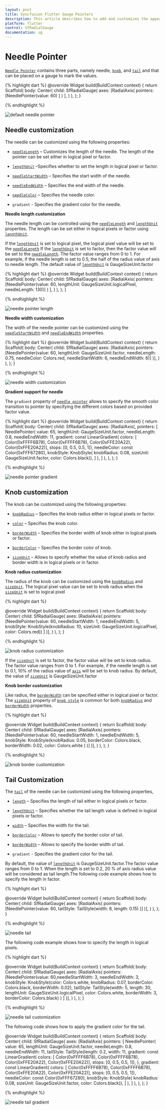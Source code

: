 ```yaml
---
layout: post
title: Syncfusion Flutter Gauge Pointers
description: This article describes how to add and customizes the appearence of pointers of radial gauge control in flutter platform
platform: flutter
control: SfRadialGauge
documentation: ug
---
```


# Needle Pointer

[`Needle Pointer`](https://pub.dev/documentation/syncfusion_flutter_gauges/latest/gauges/NeedlePointer-class.html) contains three parts, namely needle, [`knob`](https://pub.dev/documentation/syncfusion_flutter_gauges/latest/gauges/NeedlePointer/knobStyle.html), and [`tail`](https://pub.dev/documentation/syncfusion_flutter_gauges/latest/gauges/NeedlePointer/tailStyle.html) and that can be placed on a gauge to mark the values.

{% highlight dart %}
@override
Widget build(BuildContext context) {
  return Scaffold(
    body: Center(
              child: SfRadialGauge(
                axes: <RadialAxis>[RadialAxis(
                  pointers: <GaugePointer>[NeedlePointer(value: 60)
                ]
              )
            ],
          )
        ),
      );
    }

{% endhighlight %}

![default needle pointer](images/needle-pointer/range_needleLength.jpg)

## Needle customization

The needle can be customized using the following properties:

* [`needleLength`](https://pub.dev/documentation/syncfusion_flutter_gauges/latest/gauges/NeedlePointer/needleLength.html) – Customizes the length of the needle. The length of the pointer can be set either in logical pixel or factor.

* [`lengthUnit`](https://pub.dev/documentation/syncfusion_flutter_gauges/latest/gauges/NeedlePointer/lengthUnit.html) –Specifies whether to set the length in logical pixel or factor. 

* [`needleStartWidth`](https://pub.dev/documentation/syncfusion_flutter_gauges/latest/gauges/NeedlePointer/needleStartWidth.html) – Specifies the start width of the needle.

* [`needleEndWidth`](https://pub.dev/documentation/syncfusion_flutter_gauges/latest/gauges/NeedlePointer/needleEndWidth.html) – Specifies the end width of the needle.

* [`needleColor`](https://pub.dev/documentation/syncfusion_flutter_gauges/latest/gauges/NeedlePointer/needleColor.html) – Specifies the needle color.

* `gradient` - Specifies the gradient color for the needle.

**Needle length customization**

The needle length can be controlled using the [`needleLength`](https://pub.dev/documentation/syncfusion_flutter_gauges/latest/gauges/NeedlePointer/needleLength.html) and [`lengthUnit`](https://pub.dev/documentation/syncfusion_flutter_gauges/latest/gauges/NeedlePointer/lengthUnit.html) properties. The length can be set either in logical pixels or factor using [`lengthUnit`](https://pub.dev/documentation/syncfusion_flutter_gauges/latest/gauges/NeedlePointer/lengthUnit.html). 

If the [`lengthUnit`](https://pub.dev/documentation/syncfusion_flutter_gauges/latest/gauges/NeedlePointer/lengthUnit.html) is set to logical pixel, the logical pixel value will be set to the [`needleLength`](https://pub.dev/documentation/syncfusion_flutter_gauges/latest/gauges/NeedlePointer/needleLength.html)
If the [`lengthUnit`](https://pub.dev/documentation/syncfusion_flutter_gauges/latest/gauges/NeedlePointer/lengthUnit.html) is set to factor, then the factor value will be set to the [`needleLength`](https://pub.dev/documentation/syncfusion_flutter_gauges/latest/gauges/NeedlePointer/needleLength.html). The factor value ranges from 0 to 1. For example, if the needle length is set to 0.5, the half of the radius value of axis to needle length. The default value of  [`lengthUnit`](https://pub.dev/documentation/syncfusion_flutter_gauges/latest/gauges/NeedlePointer/lengthUnit.html) is GaugeSizeUnit.factor

{% highlight dart %}
@override
Widget build(BuildContext context) {
  return Scaffold(
    body: Center(
              child: SfRadialGauge(
                axes: <RadialAxis>[RadialAxis(
                  pointers: <GaugePointer>[NeedlePointer(value: 60,
                    lengthUnit: GaugeSizeUnit.logicalPixel,
                    needleLength: 130)]
                  )
                ],
              )
            ),
          );
        }


{% endhighlight %}

![needle pointer length](images/needle-pointer/needle_lengthPixel.jpg)

**Needle width customization**

The width of the needle pointer can be customized using the [`needleStartWidth`](https://pub.dev/documentation/syncfusion_flutter_gauges/latest/gauges/NeedlePointer/needleStartWidth.html) and [`needleEndWidth`](https://pub.dev/documentation/syncfusion_flutter_gauges/latest/gauges/NeedlePointer/needleEndWidth.html) properties.

{% highlight dart %}
@override
Widget build(BuildContext context) {
  return Scaffold(
    body: Center(
              child: SfRadialGauge(
                axes: <RadialAxis>[RadialAxis(
                  pointers: <GaugePointer>[NeedlePointer(value: 60,
                      lengthUnit: GaugeSizeUnit.factor,
                  needleLength: 0.75, needleColor: Colors.red, 
                  needleStartWidth: 6, needleEndWidth: 6)]
                )],
              )
            ),
          );
        }

{% endhighlight %}

![needle width customization](images/needle-pointer/needle_customization.jpg)

**Gradient support for needle**

 The `gradient` property of [`needle pointer`](https://pub.dev/documentation/syncfusion_flutter_gauges/latest/gauges/NeedlePointer-class.html) allows to specify the smooth color transition to pointer by specifying the different colors based on provided factor value.

 {% highlight dart %}
@override
Widget build(BuildContext context) {
 return Scaffold(
      body: Center(
        child: SfRadialGauge(
            axes: <RadialAxis>[RadialAxis(,
                pointers: <GaugePointer>[
                  NeedlePointer(
                      value: 65,
                      lengthUnit: GaugeSizeUnit.factor,
                      needleLength: 0.8,
                      needleEndWidth:  11,
                      gradient: const LinearGradient(
                          colors: <Color>[
                        Color(0xFFFF6B78), Color(0xFFFF6B78),
                        Color(0xFFE20A22), Color(0xFFE20A22)],
                          stops: <double>[0, 0.5, 0.5, 1]),
                      needleColor: const Color(0xFFF67280),
                      knobStyle: KnobStyle(
                          knobRadius: 0.08,
                          sizeUnit: GaugeSizeUnit.factor,
                          color: Colors.black)),
                ]
            ),
            ]
        ),
      ),
    );
  }

{% endhighlight %}

![needle pointer gradient](images/needle-pointer/needle_gradient.jpg)

## Knob customization

The knob can be customized using the following properties:

* [`knobRadius`](https://pub.dev/documentation/syncfusion_flutter_gauges/latest/gauges/KnobStyle/knobRadius.html) – Specifies the knob radius either in logical pixels or factor.

* [`color`](https://pub.dev/documentation/syncfusion_flutter_gauges/latest/gauges/KnobStyle/color.html) – Specifies the knob color.

* [`borderWidth`](https://pub.dev/documentation/syncfusion_flutter_gauges/latest/gauges/KnobStyle/borderWidth.html) – Specifies the border width of knob either in logical pixels or factor.

* [`borderColor`](https://pub.dev/documentation/syncfusion_flutter_gauges/latest/gauges/KnobStyle/borderColor.html) – Specifies the border color of knob.

* [`sizeUnit`](https://pub.dev/documentation/syncfusion_flutter_gauges/latest/gauges/KnobStyle/sizeUnit.html) – Allows to specify whether the value of knob radius and border width is in logical pixels or in factor.

**Knob radius customization**

The radius of the knob can be customized using the [`knobRadius`](https://pub.dev/documentation/syncfusion_flutter_gauges/latest/gauges/KnobStyle/knobRadius.html) and [`sizeUnit`](https://pub.dev/documentation/syncfusion_flutter_gauges/latest/gauges/KnobStyle/sizeUnit.html). 
 The logical pixel value can be set to knob radius when the [`sizeUnit`](https://pub.dev/documentation/syncfusion_flutter_gauges/latest/gauges/KnobStyle/sizeUnit.html) is set to logical pixel

{% highlight dart %}

@override
Widget build(BuildContext context) {
  return Scaffold(
    body: Center(
              child: SfRadialGauge(
                axes: <RadialAxis>[RadialAxis(
                  pointers: <GaugePointer>[NeedlePointer(value: 60,
                   needleStartWidth: 1, needleEndWidth: 5,
                    knobStyle: KnobStyle(knobRadius: 10,
                        sizeUnit: GaugeSizeUnit.logicalPixel, color: Colors.red))
                  ]
                )],
              )
            ),
          );
        }

{% endhighlight %}

![knob radius customization](images/needle-pointer/knob_pixel.jpg)

If the [`sizeUnit`](https://pub.dev/documentation/syncfusion_flutter_gauges/latest/gauges/KnobStyle/sizeUnit.html) is set to factor, the factor value will be set to knob radius. The factor value ranges from 0 to 1. For example, if the needle length is set to 0.1, 10% of the radius value of [`axis`](https://pub.dev/documentation/syncfusion_flutter_gauges/latest/gauges/RadialAxis-class.html) will be set to knob radius. By default, the value of [`sizeUnit`](https://pub.dev/documentation/syncfusion_flutter_gauges/latest/gauges/KnobStyle/sizeUnit.html) is GaugeSizeUnit.factor

**Knob border customization**

Like radius, the [`borderWidth`](https://pub.dev/documentation/syncfusion_flutter_gauges/latest/gauges/KnobStyle/borderWidth.html) can be specified either in logical pixel or factor. The [`sizeUnit`](https://pub.dev/documentation/syncfusion_flutter_gauges/latest/gauges/KnobStyle/sizeUnit.html) property of [`knob style`](https://pub.dev/documentation/syncfusion_flutter_gauges/latest/gauges/KnobStyle-class.html) is common for both [`knobRadius`](https://pub.dev/documentation/syncfusion_flutter_gauges/latest/gauges/KnobStyle/knobRadius.html) and [`borderWidth`](https://pub.dev/documentation/syncfusion_flutter_gauges/latest/gauges/KnobStyle/borderWidth.html) properties.

{% highlight dart %}

@override
Widget build(BuildContext context) {
  return Scaffold(
    body: Center(
              child: SfRadialGauge(
                axes: <RadialAxis>[RadialAxis(
                  pointers: <GaugePointer>[NeedlePointer(value: 60, 
                  needleStartWidth: 1, needleEndWidth: 5,
                    knobStyle: KnobStyle(knobRadius: 0.05, borderColor: Colors.black,
                     borderWidth: 0.02, 
                     color: Colors.white
                    )
                  )]
                )],
              )
            ),
          );
        }

{% endhighlight %}

![knob border customization](images/needle-pointer/knob_border.jpg)

## Tail Customization

The [`tail`](https://pub.dev/documentation/syncfusion_flutter_gauges/latest/gauges/NeedlePointer/tailStyle.html) of the needle can be customized using the following properties,

* [`length`](https://pub.dev/documentation/syncfusion_flutter_gauges/latest/gauges/TailStyle/length.html) – Specifies the length of tail either in logical pixels or factor.

* [`lengthUnit`](https://pub.dev/documentation/syncfusion_flutter_gauges/latest/gauges/TailStyle/lengthUnit.html) – Specifies whether the tail length value is defined in logical pixels or factor.

* [`width`](https://pub.dev/documentation/syncfusion_flutter_gauges/latest/gauges/TailStyle/width.html) – Specifies the width for the tail.

* [`borderColor`](https://pub.dev/documentation/syncfusion_flutter_gauges/latest/gauges/TailStyle/borderColor.html) –  Allows to specify the border color of tail.

* [`borderWidth`](https://pub.dev/documentation/syncfusion_flutter_gauges/latest/gauges/TailStyle/borderWidth.html) – Allows to specify the border width of tail.

* `gradient` - Specifies the gradient color for the tail.

By default, the value of [`lengthUnit`](https://pub.dev/documentation/syncfusion_flutter_gauges/latest/gauges/TailStyle/lengthUnit.html) is GaugeSizeUnit.factor.The factor value ranges from 0 to 1. When the length is set to 0.2, 20 % of axis radius value will be considered as tail length.The following code example shows how to specify the length in factor. 

{% highlight dart %}

@override
Widget build(BuildContext context) {
  return Scaffold(
    body: Center(
              child: SfRadialGauge(
                axes: <RadialAxis>[RadialAxis(
                  pointers: <GaugePointer>[NeedlePointer(value: 60,
                      tailStyle: TailStyle(width: 8, length: 0.15)
                     )]
                )],
              )
            ),
          );
        }

{% endhighlight %}

![needle tail](images/needle-pointer/needle_tail.jpg)

The following code example shows how to specify the length in logical pixels.

{% highlight dart %}

@override
Widget build(BuildContext context) {
  return Scaffold(
    body: Center(
              child: SfRadialGauge(
                axes: <RadialAxis>[RadialAxis(
                  pointers: <GaugePointer>[NeedlePointer(value: 60,needleStartWidth: 3, needleEndWidth: 3,
                      knobStyle: KnobStyle(color: Colors.white, knobRadius: 0.07,
                          borderColor: Colors.black, borderWidth: 0.02),
                      tailStyle: TailStyle(width: 5, length: 30, lengthUnit: GaugeSizeUnit.logicalPixel,
                      color: Colors.white, borderWidth: 3, borderColor: Colors.black)
                    )
                  ]
                )],
              )
            ),
          );
        }

{% endhighlight %}

![needle tail customization](images/needle-pointer/tail_border.jpg)

The following code shows how to apply the gradient color for the tail.

@override
 Widget build(BuildContext context) {
    return Scaffold(
      body: Center(
        child: SfRadialGauge(
            axes: <RadialAxis>[RadialAxis(
                pointers: <GaugePointer>[
                  NeedlePointer(
                      value: 65,
                      lengthUnit: GaugeSizeUnit.factor,
                      needleLength: 0.8,
                      needleEndWidth:  11,
                      tailStyle: TailStyle(length: 0.2, width: 11,
                        gradient: const LinearGradient(
                            colors: <Color>[
                              Color(0xFFFF6B78), Color(0xFFFF6B78),
                              Color(0xFFE20A22), Color(0xFFE20A22)],
                            stops: <double>[0, 0.5, 0.5, 1]),
                      ),
                      gradient: const LinearGradient(
                          colors: <Color>[
                        Color(0xFFFF6B78), Color(0xFFFF6B78),
                        Color(0xFFE20A22), Color(0xFFE20A22)],
                          stops: <double>[0, 0.5, 0.5, 1]),
                      needleColor: const Color(0xFFF67280),
                      knobStyle: KnobStyle(
                          knobRadius: 0.08,
                          sizeUnit: GaugeSizeUnit.factor,
                          color: Colors.black)),
                ]
            ),
          ]
        ),
      ),
    );
  }

{% endhighlight %}

![needle tail gradient](images/needle-pointer/tail_gradient.jpg)




